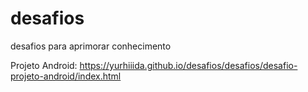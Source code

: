 # desafios
desafios para aprimorar conhecimento

Projeto Android:
https://yurhiiida.github.io/desafios/desafios/desafio-projeto-android/index.html
